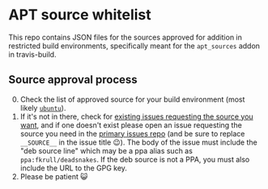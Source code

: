 # APT source whitelist

This repo contains JSON files for the sources approved for addition in restricted build environments, specifically meant for the `apt_sources` addon in travis-build.

## Source approval process

0. Check the list of approved source for your build environment (most likely [`ubuntu`](./ubuntu.json)).
0. If it's not in there, check for [existing issues requesting the source you 
   want](https://github.com/travis-ci/travis-ci/labels/apt-source-whitelist), and if one doesn't exist please
   open an issue requesting the source you need in the [primary issues
   repo](https://github.com/travis-ci/travis-ci/issues/new?title=APT+source+whitelist+request+for+___SOURCE___)
   (and be sure to replace `__SOURCE__` in the issue title :wink:).  The body of the issue must include the "deb 
   source line" which may be a ppa alias such as `ppa:fkrull/deadsnakes`.
   If the deb source is not a PPA, you must also include the URL to the GPG key.
0. Please be patient :smiley_cat:
